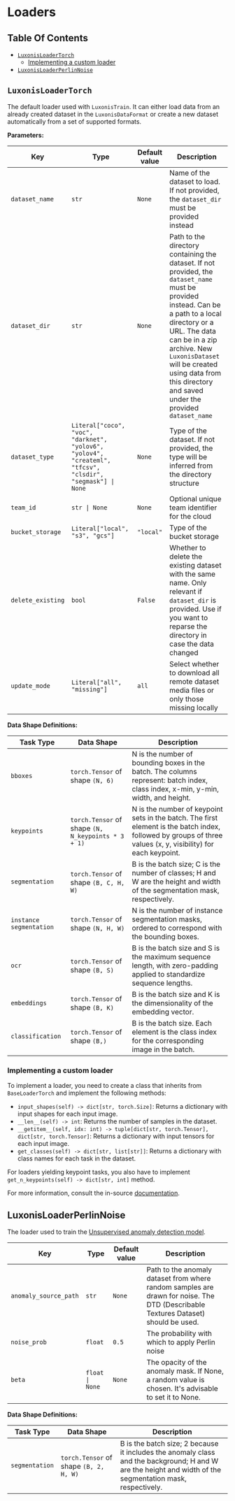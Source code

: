 # Loaders

## Table Of Contents

- [`LuxonisLoaderTorch`](#luxonisloadertorch)
  - [Implementing a custom loader](#implementing-a-custom-loader)
- [`LuxonisLoaderPerlinNoise`](#luxonisloaderperlinnoise)

## `LuxonisLoaderTorch`

The default loader used with `LuxonisTrain`. It can either load data from an already created dataset in the `LuxonisDataFormat` or create a new dataset automatically from a set of supported formats.

**Parameters:**

| Key               | Type                                                                                                      | Default value | Description                                                                                                                                                                                                                                                                                                |
| ----------------- | --------------------------------------------------------------------------------------------------------- | ------------- | ---------------------------------------------------------------------------------------------------------------------------------------------------------------------------------------------------------------------------------------------------------------------------------------------------------- |
| `dataset_name`    | `str`                                                                                                     | `None`        | Name of the dataset to load. If not provided, the `dataset_dir` must be provided instead                                                                                                                                                                                                                   |
| `dataset_dir`     | `str`                                                                                                     | `None`        | Path to the directory containing the dataset. If not provided, the `dataset_name` must be provided instead. Can be a path to a local directory or a URL. The data can be in a zip archive. New `LuxonisDataset` will be created using data from this directory and saved under the provided `dataset_name` |
| `dataset_type`    | `Literal["coco", "voc", "darknet", "yolov6", "yolov4", "createml", "tfcsv", "clsdir", "segmask"] \| None` | `None`        | Type of the dataset. If not provided, the type will be inferred from the directory structure                                                                                                                                                                                                               |
| `team_id`         | `str \| None`                                                                                             | `None`        | Optional unique team identifier for the cloud                                                                                                                                                                                                                                                              |
| `bucket_storage`  | `Literal["local", "s3", "gcs"]`                                                                           | `"local"`     | Type of the bucket storage                                                                                                                                                                                                                                                                                 |
| `delete_existing` | `bool`                                                                                                    | `False`       | Whether to delete the existing dataset with the same name. Only relevant if `dataset_dir` is provided. Use if you want to reparse the directory in case the data changed                                                                                                                                   |
| `update_mode`     | `Literal["all", "missing"]`                                                                               | `all`         | Select whether to download all remote dataset media files or only those missing locally                                                                                                                                                                                                                    |

**Data Shape Definitions:**

| Task Type               | Data Shape                                         | Description                                                                                                                                                   |
| ----------------------- | -------------------------------------------------- | ------------------------------------------------------------------------------------------------------------------------------------------------------------- |
| `bboxes`                | `torch.Tensor` of shape `(N, 6)`                   | N is the number of bounding boxes in the batch. The columns represent: batch index, class index, x-min, y-min, width, and height.                             |
| `keypoints`             | `torch.Tensor` of shape `(N, N_keypoints * 3 + 1)` | N is the number of keypoint sets in the batch. The first element is the batch index, followed by groups of three values (x, y, visibility) for each keypoint. |
| `segmentation`          | `torch.Tensor` of shape `(B, C, H, W)`             | B is the batch size; C is the number of classes; H and W are the height and width of the segmentation mask, respectively.                                     |
| `instance segmentation` | `torch.Tensor` of shape `(N, H, W)`                | N is the number of instance segmentation masks, ordered to correspond with the bounding boxes.                                                                |
| `ocr`                   | `torch.Tensor` of shape `(B, S)`                   | B is the batch size and S is the maximum sequence length, with zero-padding applied to standardize sequence lengths.                                          |
| `embeddings`            | `torch.Tensor` of shape `(B, K)`                   | B is the batch size and K is the dimensionality of the embedding vector.                                                                                      |
| `classification`        | `torch.Tensor` of shape `(B,)`                     | B is the batch size. Each element is the class index for the corresponding image in the batch.                                                                |

### Implementing a custom loader

To implement a loader, you need to create a class that inherits from `BaseLoaderTorch` and implement the following methods:

- `input_shapes(self) -> dict[str, torch.Size]`: Returns a dictionary with input shapes for each input image.
- `__len__(self) -> int`: Returns the number of samples in the dataset.
- `__getitem__(self, idx: int) -> tuple[dict[str, torch.Tensor], dict[str, torch.Tensor]`: Returns a dictionary with input tensors for each input image.
- `get_classes(self) -> dict[str, list[str]]`: Returns a dictionary with class names for each task in the dataset.

For loaders yielding keypoint tasks, you also have to implement `get_n_keypoints(self) -> dict[str, int]` method.

For more information, consult the in-source [documentation](https://github.com/luxonis/luxonis-train/blob/main/luxonis_train/loaders/base_loader.py).

## LuxonisLoaderPerlinNoise

The loader used to train the [Unsupervised anomaly detection model](../config/predefined_models/README.md#anomalydetectionmodel).

| Key                   | Type            | Default value | Description                                                                                                                       |
| --------------------- | --------------- | ------------- | --------------------------------------------------------------------------------------------------------------------------------- |
| `anomaly_source_path` | `str`           | `None`        | Path to the anomaly dataset from where random samples are drawn for noise. The DTD (Describable Textures Dataset) should be used. |
| `noise_prob`          | `float`         | `0.5`         | The probability with which to apply Perlin noise                                                                                  |
| `beta`                | `float \| None` | `None`        | The opacity of the anomaly mask. If None, a random value is chosen. It's advisable to set it to None.                             |

**Data Shape Definitions:**

| Task Type      | Data Shape                             | Description                                                                                                                                               |
| -------------- | -------------------------------------- | --------------------------------------------------------------------------------------------------------------------------------------------------------- |
| `segmentation` | `torch.Tensor` of shape `(B, 2, H, W)` | B is the batch size; 2 because it includes the anomaly class and the background; H and W are the height and width of the segmentation mask, respectively. |
